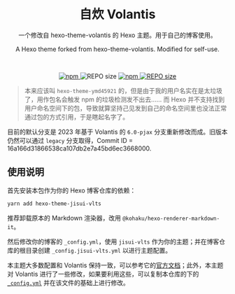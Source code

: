 <h1 align="center">自炊 Volantis</h1>
<p align="center">
  一个修改自 hexo-theme-volantis 的 Hexo 主题。用于自己的博客使用。
</p>
<p align="center">
  A Hexo theme forked from hexo-theme-volantis. Modified for self-use.
</p>
<br>

<p align="center">
  <a href="https://www.npmjs.com/package/hexo-theme-jisui-vlts">
    <img src="https://img.shields.io/npm/v/hexo-theme-jisui-vlts?color=purple" alt="npm"/>
  </a>
  <img src="https://img.shields.io/github/repo-size/ymd45921/hexo-theme-ymd45921.svg" alt="REPO size"/>
  <a href="https://www.npmjs.com/package/hexo-theme-jisui-vlts">
    <img src="https://img.shields.io/github/license/ymd45921/hexo-theme-ymd45921.svg" alt="npm"/>
  </a>
  <a href="https://volantis.js.org"><img src="https://img.shields.io/badge/Volantis-6.0--pjax-54b3a4" alt="REPO size"/></a>
</p>

> 本来应该叫 `hexo-theme-ymd45921` 的，但是由于我的用户名实在是太垃圾了，用作包名会触发 npm 的垃圾检测发不出去…… 而 Hexo 并不支持找到用户命名空间下的包，导致就算坚持己见发到自己的命名空间里也没法正常通过包的方式引用，于是瞎起名字了。

目前的默认分支是 2023 年基于 Volantis 的 `6.0-pjax` 分支重新修改而成。旧版本仍然可以通过 `legacy` 分支取得，Commit ID = 16a166d31866538ca107db2e7a45bd6ec3668000.

## 使用说明

首先安装本包作为你的 Hexo 博客仓库的依赖：

```bash
yarn add hexo-theme-jisui-vlts
```

推荐卸载原本的 Markdown 渲染器，改用 `@kohaku/hexo-renderer-markdown-it`。

然后修改你的博客的 `_config.yml`，使用 `jisui-vlts` 作为你的主题；并在博客仓库的根目录创建 `_config.jisui-vlts.yml` 以进行主题配置。

本主题大多数配置和 Volantis 保持一致，可以参考它的[官方文档](https://volantis.js.org/v6/getting-started/)；此外，本主题对 Volantis 进行了一些修改，如果要利用这些，可以复制本仓库的下的 [`_config.yml`](_config.yml) 并在该文件的基础上进行修改。

